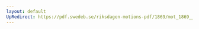```yaml
---
layout: default
UpRedirect: https://pdf.swedeb.se/riksdagen-motions-pdf/1869/mot_1869__ak__00096/mot_1869__ak__00096_003.pdf
---
```

